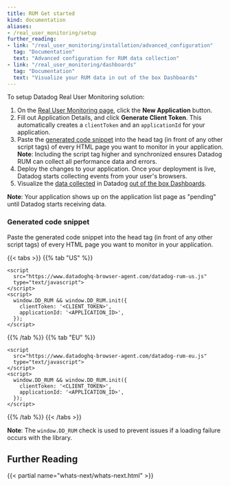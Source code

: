 ```yaml
---
title: RUM Get started
kind: documentation
aliases:
- /real_user_monitoring/setup
further_reading:
- link: "/real_user_monitoring/installation/advanced_configuration"
  tag: "Documentation"
  text: "Advanced configuration for RUM data collection"
- link: "/real_user_monitoring/dashboards"
  tag: "Documentation"
  text: "Visualize your RUM data in out of the box Dashboards"
---
```



To setup Datadog Real User Monitoring solution:

1. On the [Real User Monitoring page][1], click the **New Application** button.
2. Fill out  Application Details, and click **Generate Client Token**. This automatically creates a `clientToken` and an `applicationId` for your application.
3. Paste the [generated code snippet](#generated-code-snippet) into the head tag (in front of any other script tags) of every HTML page you want to monitor in your application.
    **Note**: Including the script tag higher and synchronized ensures Datadog RUM can collect all performance data and errors.
4. Deploy the changes to your application. Once your deployment is live, Datadog starts collecting events from your user's browsers.
5. Visualize the [data collected][2] in Datadog [out of the box Dashboards][3].

**Note**: Your application shows up on the application list page as "pending" until Datadog starts receiving data.

### Generated code snippet

Paste the generated code snippet into the head tag (in front of any other script tags) of every HTML page you want to monitor in your application.

{{< tabs >}}
{{% tab "US" %}}

```
<script
  src="https://www.datadoghq-browser-agent.com/datadog-rum-us.js"
  type="text/javascript">
</script>
<script>
  window.DD_RUM && window.DD_RUM.init({
    clientToken: '<CLIENT_TOKEN>',
    applicationId: '<APPLICATION_ID>',
  });
</script>
```

{{% /tab %}}
{{% tab "EU" %}}

```
<script
  src="https://www.datadoghq-browser-agent.com/datadog-rum-eu.js"
  type="text/javascript">
</script>
<script>
  window.DD_RUM && window.DD_RUM.init({
    clientToken: '<CLIENT_TOKEN>',
    applicationId: '<APPLICATION_ID>',
  });
</script>
```

{{% /tab %}}
{{< /tabs >}}

**Note**: The `window.DD_RUM` check is used to prevent issues if a loading failure occurs with the library.

## Further Reading

{{< partial name="whats-next/whats-next.html" >}}

[1]: https://app.datadoghq.com/rum
[2]: /real_user_monitoring/data_collected
[3]: /real_user_monitoring/dashboards
